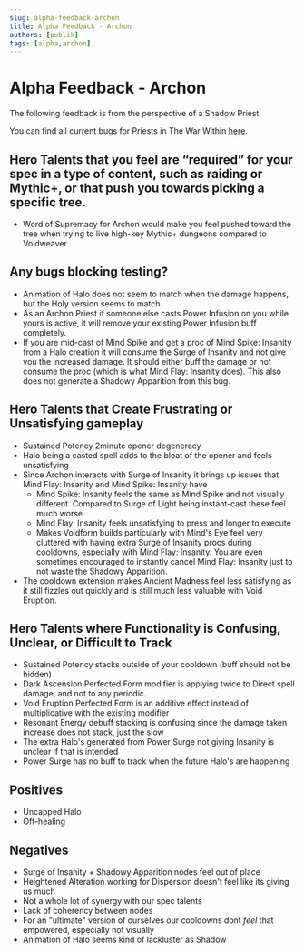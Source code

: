 ```yaml
---
slug: alpha-feedback-archon
title: Alpha Feedback - Archon
authors: [publik]
tags: [alpha,archon]
---
```


# Alpha Feedback - Archon
The following feedback is from the perspective of a Shadow Priest.

You can find all current bugs for Priests in The War Within [here](https://github.com/SimCMinMax/WoW-BugTracker/issues?q=is%3Aopen+is%3Aissue+label%3A%222-The+War+Within%22+label%3APriest).

## Hero Talents that you feel are “required” for your spec in a type of content, such as raiding or Mythic+, or that push you towards picking a specific tree.
- Word of Supremacy for Archon would make you feel pushed toward the tree when trying to live high-key Mythic+ dungeons compared to Voidweaver

## Any bugs blocking testing?
- Animation of Halo does not seem to match when the damage happens, but the Holy version seems to match.
- As an Archon Priest if someone else casts Power Infusion on you while yours is active, it will remove your existing Power Infusion buff completely.
- If you are mid-cast of Mind Spike and get a proc of Mind Spike: Insanity from a Halo creation it will consume the Surge of Insanity and not give you the increased damage. It should either buff the damage or not consume the proc (which is what Mind Flay: Insanity does). This also does not generate a Shadowy Apparition from this bug.

## Hero Talents that Create Frustrating or Unsatisfying gameplay
- Sustained Potency 2minute opener degeneracy
- Halo being a casted spell adds to the bloat of the opener and feels unsatisfying
- Since Archon interacts with Surge of Insanity it brings up issues that Mind Flay: Insanity and Mind Spike: Insanity have
  - Mind Spike: Insanity feels the same as Mind Spike and not visually different. Compared to Surge of Light being instant-cast these feel much worse.
  - Mind Flay: Insanity feels unsatisfying to press and longer to execute
  - Makes Voidform builds particularly with Mind's Eye feel very cluttered with having extra Surge of Insanity procs during cooldowns, especially with Mind Flay: Insanity. You are even sometimes encouraged to instantly cancel Mind Flay: Insanity just to not waste the Shadowy Apparition.
- The cooldown extension makes Ancient Madness feel less satisfying as it still fizzles out quickly and is still much less valuable with Void Eruption.

## Hero Talents where Functionality is Confusing, Unclear, or Difficult to Track
- Sustained Potency stacks outside of your cooldown (buff should not be hidden)
- Dark Ascension Perfected Form modifier is applying twice to Direct spell damage, and not to any periodic.
- Void Eruption Perfected Form is an additive effect instead of multiplicative with the existing modifier
- Resonant Energy debuff stacking is confusing since the damage taken increase does not stack, just the slow
- The extra Halo's generated from Power Surge not giving Insanity is unclear if that is intended
- Power Surge has no buff to track when the future Halo's are happening


## Positives
- Uncapped Halo
- Off-healing

## Negatives
- Surge of Insanity + Shadowy Apparition nodes feel out of place
- Heightened Alteration working for Dispersion doesn't feel like its giving us much
- Not a whole lot of synergy with our spec talents
- Lack of coherency between nodes
- For an "ultimate" version of ourselves our cooldowns dont _feel_ that empowered, especially not visually
- Animation of Halo seems kind of lackluster as Shadow